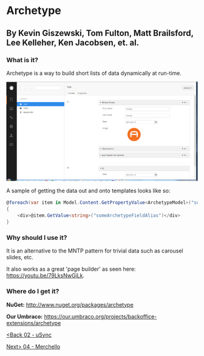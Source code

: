 # Archetype
## By Kevin Giszewski, Tom Fulton, Matt Brailsford, Lee Kelleher, Ken Jacobsen, et. al.

### What is it?
Archetype is a way to build short lists of data dynamically at run-time.

![archetype](assets/archetype.png)

A sample of getting the data out and onto templates looks like so:

```c#
@foreach(var item in Model.Content.GetPropertyValue<ArchetypeModel>("someArchetypePropertyAlias"))
{
    <div>@item.GetValue<string>("someArchetypeFieldAlias")</div>
}
```

### Why should I use it?
It is an alternative to the MNTP pattern for trivial data such as carousel slides, etc.

It also works as a great 'page builder' as seen here: https://youtu.be/79LksNwGjLk.

### Where do I get it?

**NuGet:** http://www.nuget.org/packages/archetype

**Our Umbraco:** https://our.umbraco.org/projects/backoffice-extensions/archetype

[<Back 02 - uSync](02%20-%20uSync.md)

[Next> 04 - Merchello](04%20-%20Merchello.md)
